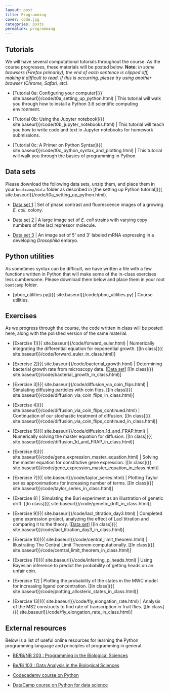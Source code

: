 ```yaml
---
layout: post
title: Programming
cover: code.jpg
categories: posts
permalink: programming
---
```


## Tutorials
We will have several computational tutorials throughout the course. As the course
progresses, these materials will be posted below. **Note:** *In some browsers (Firefox primarily), the end of each sentence is clipped off, making it difficult to read. If this is occurring, please try using another browser (Chrome, Safari, etc).*

* [Tutorial 0a: Configuring your computer]({{ site.baseurl}}/code/t0a_setting_up_python.html) \| This tutorial will walk you through how to install a Python 3.6 scientific computing environment.

* [Tutorial 0b: Using the Jupyter notebook]({{ site.baseurl}}/code/t0b_jupyter_notebooks.html) \| This tutorial will teach you how to write code and text in Jupyter notebooks for homework submissions.

* [Tutorial 0c: A Primer on Python Syntax]({{ site.baseurl}}/code/t0c_python_syntax_and_plotting.html) \| This tutorial will walk you through the basics of programming in Python.



## Data sets
Please download the following data sets, unzip them, and place them in your `bootcamp/data` folder as described in [the setting up Python tutorial]({{ site.baseurl}}/code/t0a_setting_up_python.html).

* [Data set 1](http://rpdata.caltech.edu/courses/course_data/ecoli_growth.zip) \| Set of phase contrast and fluorescence images of a growing *E. coli.* colony.

* [Data set 2](http://rpdata.caltech.edu/courses/course_data/lacI_titration.zip) \| A large image set of *E. coli* strains with varying copy numbers of the lacI repressor molecule.

* [Data set 3](http://rpdata.caltech.edu/courses/course_data/MS2_nuclei.zip) \| An image set of 5' and 3' labeled mRNA expressing in a developing *Drosophila* embryo.




## Python utilities
As sometimes syntax can be difficult, we have written a file with a few functions written in Python that will make some of the in-class exercises less cumbersome. Please download them below and place them in your root `bootcamp` folder.

* [pboc_utilities.py]({{ site.baseurl}}/code/pboc_utilities.py) \| Course utilities.



## Exercises
As we progress through the course, the code written in class will be posted here, along with the polished version of the same material.

* [Exercise 1]({{ site.baseurl}}/code/forward_euler.html) \| Numerically integrating the differential equation for exponential growth. \[[In class]({{ site.baseurl}}/code/forward_euler_in_class.html)\]

* [Exercise 2]({{ site.baseurl}}/code/bacterial_growth.html) \| Determining bacterial growth rate from microscopy data. \[[Data set](http://rpdata.caltech.edu/courses/course_data/ecoli_growth.zip)\] \[[In class]({{ site.baseurl}}/code/bacterial_growth_in_class.html)\]

* [Exercise 3]({{ site.baseurl}}/code/diffusion_via_coin_flips.html) \| Simulating diffusing particles with coin flips. \[[In class]({{ site.baseurl}}/code/diffusion_via_coin_flips_in_class.html)\]

* [Exercise 4]({{ site.baseurl}}/code/diffusion_via_coin_flips_continued.html) \| Continuation of our stochastic treatment of diffusion. \[[In class]({{ site.baseurl}}/code/diffusion_via_coin_flips_continued_in_class.html)\]

* [Exercise 5]({{ site.baseurl}}/code/diffusion_1d_and_FRAP.html) \| Numerically solving the master equation for diffusion. \[[In class]({{ site.baseurl}}/code/diffusion_1d_and_FRAP_in_class.html)\]

* [Exercise 6]({{ site.baseurl}}/code/gene_expression_master_equation.html) \| Solving the master equation for constitutive gene expression. \[[In class]({{ site.baseurl}}/code/gene_expression_master_equation_in_class.html)\]

* [Exercise 7]({{ site.baseurl}}/code/taylor_series.html) \| Plotting Taylor series approximations for increasing number of terms. \[[In class]({{ site.baseurl}}/code/taylor_series_in_class.html)\]

* [Exercise 8] \| Simulating the Buri experiment as an illustration of genetic drift. \[[In class]({{ site.baseurl}}/code/genetic_drift_in_class.html)\]

* [Exercise 9]({{ site.baseurl}}/code/lacI_titration_day3.html) \| Completed gene expression project, analyzing the effect of LacI titration and comparing it to the theory.  \[[Data set](http://rpdata.caltech.edu/courses/course_data/lacI_titration.zip)\] \[[In class]({{ site.baseurl}}/code/lacI_titration_day3_in_class.html)\]

* [Exercise 10]({{ site.baseurl}}/code/central_limit_theorem.html) \| Illustrating The Central Limit Theorem computationally. \[[In class]({{ site.baseurl}}/code/central_limit_theorem_in_class.html)\]

* [Exercise 11]({{ site.baseurl}}/code/inferring_p_heads.html) \| Using Bayesian inference to predict the probability of getting heads on an unfair coin.

* [Exercise 12] \| Plotting the probability of the states in the MWC model for increasing ligand concentration. \[[In class]({{ site.baseurl}}/code/plotting_allosteric_states_in_class.html)\]

* [Exercise 13]({{ site.baseurl}}/code/fly_elongation_rate.html) \| Analysis of the MS2 constructs to find rate of transcription in fruit flies. \[[In class]({{ site.baseurl}}/code/fly_elongation_rate_in_class.html)\]


## External resources
Below is a list of useful online resources for learning the Python programming language and principles of programming in general.

* [BE/Bi/NB 203 : Programming in the Biological Sciences](http://justinbois.github.io/bootcamp/2018/)

* [Be/Bi 103 : Data Analysis in the Biological Sciences](http://www.bebi103.caltech.edu)

* [Codecademy course on Python](https://www.codecademy.com/learn/python)

* [DataCamp course on Python for data science](https://www.datacamp.com/courses/intro-to-python-for-data-science)
